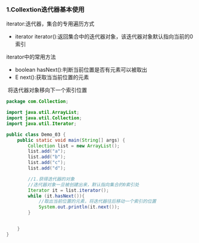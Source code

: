### 1.Collextion迭代器基本使用

iterator:迭代器，集合的专用遍历方式

- iterator<E> iterator():返回集合中的迭代器对象，该迭代器对象默认指向当前的0索引

iterator中的常用方法

- boolean hasNext():判断当前位置是否有元素可以被取出
- E next():获取当当前位置的元素

​					将迭代器对象移向下一个索引位置

```java
package com.Collection;

import java.util.ArrayList;
import java.util.Collection;
import java.util.Iterator;

public class Demo_03 {
    public static void main(String[] args) {
        Collection list = new ArrayList();
        list.add("a");
        list.add("b");
        list.add("c");
        list.add("d");

        //1.获得迭代器的对象
        //迭代器对象一旦被创建出来，默认指向集合的0索引处
        Iterator it = list.iterator();
        while (it.hasNext()){
            //取出当前位置的元素，将迭代器往后移动一个索引的位置
            System.out.println(it.next());
        }


    }
}
```